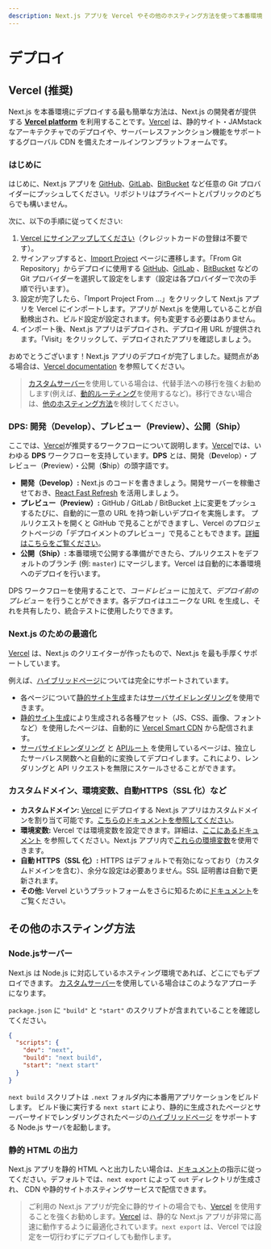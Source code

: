 ```yaml
---
description: Next.js アプリを Vercel やその他のホスティング方法を使って本番環境にデプロイします。
---
```


# デプロイ

## Vercel (推奨)

Next.js を本番環境にデプロイする最も簡単な方法は、Next.js の開発者が提供する **[Vercel platform](https://vercel.com)** を利用することです。[Vercel](https://vercel.com) は、静的サイト・JAMstack なアーキテクチャでのデプロイや、サーバーレスファンクション機能をサポートするグローバル CDN を備えたオールインワンプラットフォームです。

### はじめに

はじめに、Next.js アプリを [GitHub](http://github.com/)、[GitLab](https://gitlab.com/)、[BitBucket](https://bitbucket.org/) など任意の Git プロバイダーにプッシュしてください。リポジトリはプライベートとパブリックのどちらでも構いません。

次に、以下の手順に従ってください:

1. [Vercel にサインアップしてください](https://vercel.com/signup)（クレジットカードの登録は不要です）。
2. サインアップすると、[Import Project](https://vercel.com/import) ページに遷移します。「From Git Repository」からデプロイに使用する [GitHub](https://vercel.com/docs/v2/git-integrations/vercel-for-github)、[GitLab](https://vercel.com/docs/v2/git-integrations/vercel-for-gitlab) 、[BitBucket](https://vercel.com/docs/v2/git-integrations/vercel-for-bitbucket) などの Git プロバイダーを選択して設定をします（設定は各プロバイダーで次の手順で行います）。
3. 設定が完了したら、「Import Project From ...」をクリックして Next.js アプリを Vercel にインポートします。アプリが Next.js を使用していることが自動検出され、ビルド設定が設定されます。何も変更する必要はありません。
4. インポート後、Next.js アプリはデプロイされ、デプロイ用 URL が提供されます。「Visit」をクリックして、デプロイされたアプリを確認しましょう。

おめでとうございます！Next.js アプリのデプロイが完了しました。疑問点がある場合は、[Vercel documentation](https://vercel.com/docs) を参照してください。

> [カスタムサーバー](/docs/advanced-features/custom-server.md)を使用している場合は、代替手法への移行を強くお勧めします(例えば、[動的ルーティング](/docs/routing/dynamic-routes.md)を使用するなど)。移行できない場合は、[他のホスティング方法](#other-hosting-options)を検討してください。

### DPS: 開発（Develop）、プレビュー（Preview）、公開（Ship）

ここでは、[Vercel](https://vercel.com)が推奨するワークフローについて説明します。[Vercel](https://vercel.com)では、いわゆる **DPS** ワークフローを支持しています。**DPS** とは、開発（**D**evelop）・プレビュー（**P**review）・公開（**S**hip）の頭字語です。

- **開発（Develop）:** Next.js のコードを書きましょう。開発サーバーを稼働させておき、[React Fast Refresh](https://nextjs.org/blog/next-9-4#fast-refresh) を活用しましょう。
- **プレビュー（Preview）:** GitHub / GitLab / BitBucket 上に変更をプッシュするたびに、自動的に一意の URL を持つ新しいデプロイを実施します。
プルリクエストを開くと GitHub で見ることができますし、Vercel のプロジェクトページの「デプロイメントのプレビュー」で見ることもできます。[詳細はこちらをご覧ください](https://vercel.com/features/deployment-previews)。
- **公開（Ship）:** 本番環境で公開する準備ができたら、プルリクエストをデフォルトのブランチ (例: `master`) にマージします。Vercel は自動的に本番環境へのデプロイを行います。

DPS ワークフローを使用することで、_コードレビュー_ に加えて、_デプロイ前のプレビュー_ を行うことができます。各デプロイはユニークな URL を生成し、それを共有したり、統合テストに使用したりできます。

### Next.js のための最適化

[Vercel](https://vercel.com) は、Next.js のクリエイターが作ったもので、Next.js を最も手厚くサポートしています。

例えば、[ハイブリッドページ](/docs/basic-features/pages.md)については完全にサポートされています。

- 各ページについて[静的サイト生成](/docs/basic-features/pages.md#static-generation)または[サーバサイドレンダリング](/docs/basic-features/pages.md#server-side-rendering)を使用できます。
- [静的サイト生成](/docs/basic-features/pages.md#static-generation)により生成される各種アセット（JS、CSS、画像、フォントなど）を使用したページは、自動的に [Vercel Smart CDN](https://vercel.com/smart-cdn) から配信されます。
- [サーバサイドレンダリング](/docs/basic-features/pages.md#server-side-rendering) と [APIルート](/docs/api-routes/introduction.md) を使用しているページは、独立したサーバレス関数へと自動的に変換してデプロイします。これにより、レンダリングと API リクエストを無限にスケールさせることができます。

### カスタムドメイン、環境変数、自動HTTPS（SSL 化）など

- **カスタムドメイン:** [Vercel](https://vercel.com) にデプロイする Next.js アプリはカスタムドメインを割り当て可能です。[こちらのドキュメントを参照してください](https://vercel.com/docs/v2/custom-domains)。
- **環境変数:** Vercel では環境変数を設定できます。詳細は、[ここにあるドキュメント](https://vercel.com/docs/v2/build-step#using-environment-variables-and-secrets) を参照してください。Next.js アプリ内で[これらの環境変数](/docs/api-reference/next.config.js/environment-variables.md)を使用できます。
- **自動 HTTPS（SSL 化）:** HTTPS はデフォルトで有効になっており（カスタムドメインを含む）、余分な設定は必要ありません。SSL 証明書は自動で更新されます。
- **その他:** Vervel というプラットフォームをさらに知るために[ドキュメント](https://vercel.com/docs)をご覧ください。

## その他のホスティング方法

### Node.jsサーバー

Next.js は Node.js に対応しているホスティング環境であれば、どこにでもデプロイできます。
[カスタムサーバー](/docs/advanced-features/custom-server.md)を使用している場合はこのようなアプローチになります。

`package.json` に `"build"` と `"start"` のスクリプトが含まれていることを確認してください。

```json
{
  "scripts": {
    "dev": "next",
    "build": "next build",
    "start": "next start"
  }
}
```

`next build` スクリプトは `.next` フォルダ内に本番用アプリケーションをビルドします。
ビルド後に実行する `next start` により、静的に生成されたページとサーバーサイドでレンダリングされたページの[ハイブリッドページ](/docs/basic-features/pages.md) をサポートする Node.js サーバを起動します。

### 静的 HTML の出力

Next.js アプリを静的 HTML へと出力したい場合は、[ドキュメント](/docs/advanced-features/static-html-export.md)の指示に従ってください。デフォルトでは、`next export` によって `out` ディレクトリが生成され、 CDN や静的サイトホスティングサービスで配信できます。

> ご利用の Next.js アプリが完全に静的サイトの場合でも、[Vercel](https://vercel.com/) を使用することを強くお勧めします。[Vercel](https://vercel.com/) は、静的な Next.js アプリが非常に高速に動作するように最適化されています。`next export` は、Vercel では設定を一切行わずにデプロイしても動作します。
